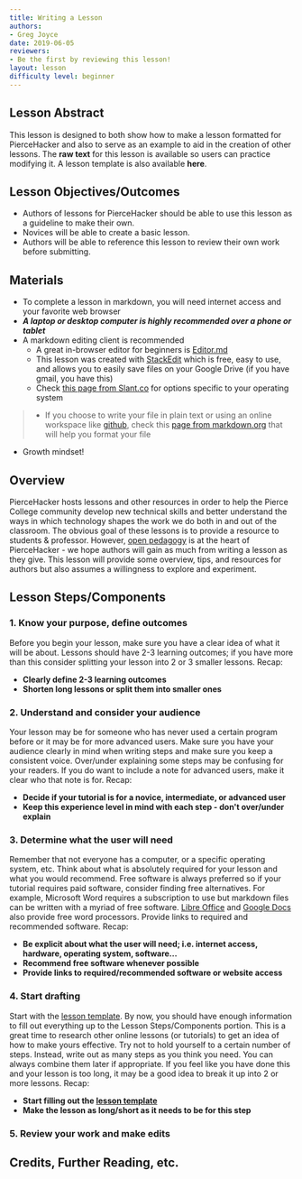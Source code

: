 ```yaml
---
title: Writing a Lesson
authors:
- Greg Joyce
date: 2019-06-05
reviewers:
- Be the first by reviewing this lesson!
layout: lesson
difficulty level: beginner
---
```


## Lesson Abstract
This lesson is designed to both show how to make a lesson formatted for PierceHacker and also to serve as an example to aid in the creation of other lessons. The **raw text** for this lesson is available so users can practice modifying it. A lesson template is also available **here**.

## Lesson Objectives/Outcomes
* Authors of lessons for PierceHacker should be able to use this lesson as a guideline to make their own. 
* Novices will be able to create a basic lesson.
* Authors will be able to reference this lesson to review their own work before submitting.

## Materials
* To complete a lesson in markdown, you will need internet access and your favorite web browser
* ***A laptop or desktop computer is highly recommended over a phone or tablet***
* A markdown editing client is recommended
	- A great in-browser editor for beginners is [Editor.md](https://dillinger.io)
	- This lesson was created with [StackEdit](https://stackedit.io) which is free, easy to use, and allows you to easily save files on your Google Drive (if you have gmail, you have this)
	- Check [this page from Slant.co](https://www.slant.co/search?query=markdown%20editors) for options specific to your operating system
>	- If you choose to write your file in plain text or using an online workspace like [github](https://github.com/), check this [page from markdown.org](https://www.markdownguide.org/basic-syntax/) that will help you format your file
* Growth mindset!

## Overview
PierceHacker hosts lessons and other resources in order to help the Pierce College community develop new technical skills and better understand the ways in which technology shapes the work we do both in and out of the classroom. The obvious goal of these lessons is to provide a resource to students & professor. However, [open pedagogy](http://openpedagogy.org/open-pedagogy/) is at the heart of PierceHacker - we hope authors will gain as much from writing a lesson as they give. This lesson will provide some overview, tips, and resources for authors but also assumes a willingness to explore and experiment.

## Lesson Steps/Components

### 1. Know your purpose, define outcomes
Before you begin your lesson, make sure you have a clear idea of what it will be about. Lessons should have 2-3 learning outcomes; if you have more than this consider splitting your lesson into 2 or 3 smaller lessons. Recap:
* **Clearly define 2-3 learning outcomes**
* **Shorten long lessons or split them into smaller ones**

### 2. Understand and consider your audience
Your lesson may be for someone who has never used a certain program before or it may be for more advanced users. Make sure you have your audience clearly in mind when writing steps and make sure you keep a consistent voice. Over/under explaining some steps may be confusing for your readers. If you do want to include a note for advanced users, make it clear who that note is for. Recap:
* **Decide if your tutorial is for a novice, intermediate, or advanced user**
* **Keep this experience level in mind with each step - don't over/under explain**

### 3. Determine what the user will need
Remember that not everyone has a computer, or a specific operating system, etc. Think about what is absolutely required for your lesson and what you would recommend. Free software is always preferred so if your tutorial requires paid software, consider finding free alternatives. For example, Microsoft Word requires a subscription to use but markdown files can be written with a myriad of free software. [Libre Office](https://www.libreoffice.org/) and [Google Docs](https://www.google.com/docs/about/) also provide free word processors. Provide links to required and recommended software. Recap:
* **Be explicit about what the user will need; i.e. internet access, hardware, operating system, software...**
* **Recommend free software whenever possible**
* **Provide links to required/recommended software or website access**

### 4. Start drafting
Start with the [lesson template](https://github.com/jloan/pierce-hacker-submissions/blob/master/lessons/lesson-template.md). By now, you should have enough information to fill out everything up to the Lesson Steps/Components portion. This is a great time to research other online lessons (or tutorials) to get an idea of how to make yours effective. Try not to hold yourself to a certain number of steps. Instead, write out as many steps as you think you need. You can always combine them later if appropriate. If you feel like you have done this and your lesson is too long, it may be a good idea to break it up into 2 or more lessons. Recap:
* **Start filling out the [lesson template](https://github.com/jloan/pierce-hacker-submissions/blob/master/lessons/lesson-template.md)**
* **Make the lesson as long/short as it needs to be for this step**

### 5. Review your work and make edits



## Credits, Further Reading, etc.
<!--stackedit_data:
eyJoaXN0b3J5IjpbMTc2MTAxMzk3NSwtMTMzMzczODc0NywxOT
IyMjQ4MTc0LC00MTQ4MTUwNzMsNzM4MjUxMzgzLDIwODY2NTgx
NTgsMTQyMDM2NzE0MCwtMzY4MTY3MjUxLC0yMDMyMTA2MzU5LC
00NTg3MjA3MzMsMjU4MzE4MjYsMTEwNTYxNjg3MywtMTQ0NjQ4
NTkzLC05Mjk4ODY5MTMsMTg2Nzc1OTE3MSwtMTIxNTMwMDM5MS
wtNTQ3NDg2OTk3LDE5MzAxMjE3NjRdfQ==
-->